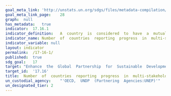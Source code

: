 ```yaml
---	
goal_meta_link:	'http://unstats.un.org/sdgs/files/metadata-compilation/Metadata-Goal-17.pdf'
goal_meta_link_page:	28
graph:	null
has_metadata:	true
indicator:	17.16.1
indicator_definition:	A  country  is  considered  to  have  a  mutual  assessment  of  progress  in  place  when  at  least  4  out  of  5  of  the  following  criteria  are  met:  \tAn  aid  policy  or  partnership  policy  defines  the  countrys  development  co-operation  priorities.  \tNational  targets  for  effective  development  co-operation  exist  for  both  the  developing  country  government  and  providers  of  development  co-operation.  \tProgress  has  been  assessed  regularly  and  jointly  by  government  and  providers  at  the  senior  level  in  the  past  two  years.  \tLocal  governments  and  non-executive  stakeholders  have  been  actively  involved  in  these  reviews.  \tThe  comprehensive  results  of  the  review  have  been  made  public  in  a  timely  manner.
indicator_name:	Number  of  countries  reporting  progress  in  multi-stakeholder  development  effectiveness  monitoring  frameworks  that  support  the  achievement  of  the  sustainable  development  goals
indicator_variable:	null
layout:	indicator
permalink:	/17-16-1/
published:	true  
sdg_goal:	17
target:	"Enhance  the  Global  Partnership  for  Sustainable  Development,  complemented  by  multi-stakeholder  partnerships  that  mobilize  and  share  knowledge,  expertise,  technology  and  financial  resources,  to  support  the  achievement  of  the  Sustainable  Development  Goals  in  all  countries,  in  particular  developing  countries."
target_id:	'17.16'
title:	Number  of  countries  reporting  progress  in  multi-stakeholder  development  effectiveness  monitoring  frameworks  that  support  the  achievement  of  the  sustainable  development  goals
un_custodial_agency:	"'OECD,  UNDP  (Partnering  Agencies:UNEP)'"
un_designated_tier:	2
---	
```

